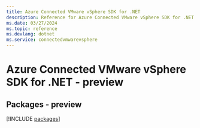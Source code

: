 ```yaml
---
title: Azure Connected VMware vSphere SDK for .NET
description: Reference for Azure Connected VMware vSphere SDK for .NET
ms.date: 03/27/2024
ms.topic: reference
ms.devlang: dotnet
ms.service: connectedvmwarevsphere
---
```

# Azure Connected VMware vSphere SDK for .NET - preview
## Packages - preview
[!INCLUDE [packages](connected-vmware-vsphere-index.md)]